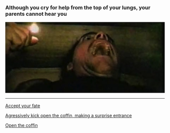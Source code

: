 ### Although you cry for help from the top of your lungs, your parents cannot hear you

![HELP](images/5cryforhelp.jpeg)
___
[Accept your fate](4fate.md)

[Agressively kick open the coffin, making a surprise entrance](8spotdead.md)

[Open the coffin](6ufo.md)